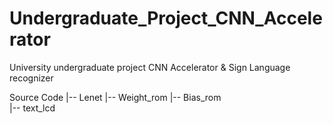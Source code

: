 # Undergraduate_Project_CNN_Accelerator

University undergraduate project 
CNN Accelerator & Sign Language recognizer

Source Code
|-- Lenet
|-- Weight_rom
|-- Bias_rom   
|-- text_lcd

